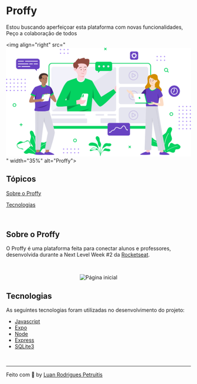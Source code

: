 # Proffy
Estou buscando aperfeiçoar esta plataforma com novas funcionalidades, Peço a colaboração de todos

<p>

<img align="right" src="![Alt text](/rockedseat/public/images/landing.svg?raw=true "Optional Title")" width="35%" alt="Proffy">

## Tópicos 

[Sobre o Proffy](#sobre-o-proffy)

[Tecnologias](#tecnologias)

<br>

## Sobre o Proffy

O Proffy é uma plataforma feita para conectar alunos e professores, desenvolvida durante a Next Level Week #2 da [Rocketseat](https://rocketseat.com.br/).

<br>

<p align="center">
  <img src=".github/mockup.png" alt="Página inicial">
</p>

## Tecnologias

As seguintes tecnologias foram utilizadas no desenvolvimento do projeto:

- [Javascript](https://www.javascript.com/)
- [Expo](https://expo.io/)
- [Node](https://nodejs.org/en/)
- [Express](https://expressjs.com/)
- [SQLite3](https://www.sqlite.org/index.html)

<br>

---

Feito com :black_heart: by [Luan Rodrigues Petruitis](https://github.com/LuanPetruitis)